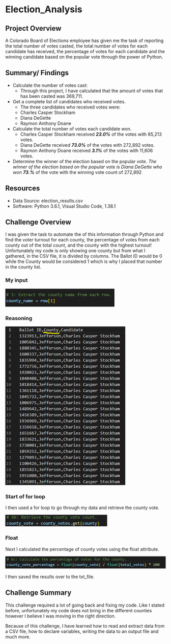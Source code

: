 # Election_Analysis

## Project Overview
A Colorado Board of Elections employee has given me the task of reporting the total number of votes casted, the total number of votes for each candidate has received, the percentage of votes for each candidate and the winning candidate based on the popular vote through the power of Python. 

## Summary/ Findings
* Calculate the number of votes cast:
  * Through this project, I have calculated that the amount of votes that has been casted was 369,711.
* Get a complete list of candidates who received votes.
  * The three candidates who received votes were: 
  * Charles Casper Stockham
  * Diana DeGette 
  * Raymon Anthony Doane
* Calculate the total number of votes each candidate won.
  * Charles Casper Stockham received ***23.0%*** of the votes with 85,213 votes.
  * Diana DeGette received ***73.0%*** of the votes with 272,892 votes.
  * Raymon Anthony Doane received ***3.1%*** of the votes with 11,606 votes.
* Determine the winner of the election based on the popular vote.
  *The winner of the election based on the popular vote is Diana DeGette who won ***73.*%*** of the vote with the winning vote count of 272,892

## Resources
* Data Source: election_results.csv
* Software: Python 3.6.1, Visual Studio Code, 1.38.1
  
## Challenge Overview
I was given the task to automate the  of this information through Python and find the voter turnout for each county, the percentage of votes from each county out of the total count, and the county with the highest turnout! Unfortunately my code is only showing one county but from what I gathered, in  the CSV file, it is divided by columns. The Ballot ID would be 0 while the County would be considered 1 which is why I placed that number in the county list.
### My input
![](Resources/countynameinput.png)
### Reasoning
![](Resources/countynameinput2.png)
### Start of for loop
I then used a for loop to go through my data and retrieve the county vote.

![](Resources/retreivecountyvote.png)
### Float
Next I calculated the percentage of county votes using the float attribute.

![](Resources/float.png)

I then saved the results over to the txt_file.

## Challenge Summary
This challenge required a lot of going back and fixing my code. Like I stated before, unfortunately my code does not bring in the different counties however I believe I was moving in the right direction.

Because of this challenge, I have learned how to read and extract data from a CSV file, how to declare variables, writing the data to an output file and much more.
